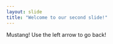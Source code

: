 ```yaml
---
layout: slide
title: "Welcome to our second slide!"
---
```

Mustang!
Use the left arrow to go back!
